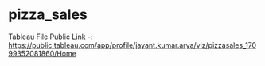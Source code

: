 # pizza_sales
Tableau File Public Link -: https://public.tableau.com/app/profile/jayant.kumar.arya/viz/pizzasales_17099352081860/Home
